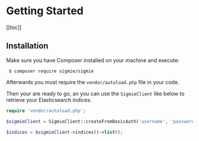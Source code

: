 # Getting Started 

[[toc]]

## Installation
Make sure you have Composer installed on your machine and execute:

```
 $ composer require sigmie/sigmie
```
Afterwards you must require the `vendor/autoload.php` file in your code.

Then your are ready to go, an you can use the `SigmieClient` like below to retrieve
your Elasticsearch indices.

```php
require 'vendor/autoload.php';

$sigmieClient = SigmieClient::createFromBasicAuth('username', 'password', 'https://example.sigmie.app');

$indices = $sigmieClient->indices()->list();
```